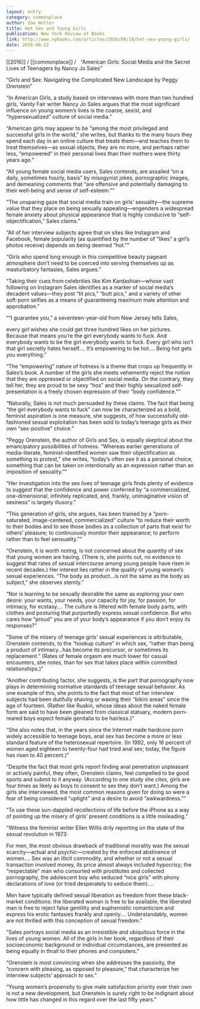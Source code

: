 ```yaml
---
layout: entry
category: commonplace
author: Zoe Heller
title: Hot Sex and Young Girls
publication: New York Review of Books
link: http://www.nybooks.com/articles/2016/08/18/hot-sex-young-girls/
date: 2016-08-22
---
```


[[2016]] / [[commonplace]] / 
 
“American Girls: Social Media and the Secret Lives of Teenagers
by Nancy Jo Sales”

“Girls and Sex: Navigating the Complicated New Landscape
by Peggy Orenstein”

“In American Girls, a study based on interviews with more than two hundred girls, Vanity Fair writer Nancy Jo Sales argues that the most significant influence on young women’s lives is the coarse, sexist, and “hypersexualized” culture of social media.”

“American girls may appear to be “among the most privileged and successful girls in the world,” she writes, but thanks to the many hours they spend each day in an online culture that treats them—and teaches them to treat themselves—as sexual objects, they are no more, and perhaps rather less, “empowered” in their personal lives than their mothers were thirty years ago.”

“All young female social media users, Sales contends, are assailed “on a daily, sometimes hourly, basis” by misogynist jokes, pornographic images, and demeaning comments that “are offensive and potentially damaging to their well-being and sense of self-esteem.””

“The unsparing gaze that social media train on girls’ sexuality—the supreme value that they place on being sexually appealing—engenders a widespread female anxiety about physical appearance that is highly conducive to “self-objectification,” Sales claims.”

“All of her interview subjects agree that on sites like Instagram and Facebook, female popularity (as quantified by the number of “likes” a girl’s photos receive) depends on being deemed “hot.””

“Girls who spend long enough in this competitive beauty pageant atmosphere don’t need to be coerced into serving themselves up as masturbatory fantasies, Sales argues.”

“Taking their cues from celebrities like Kim Kardashian—whose vast following on Instagram Sales identifies as a marker of social media’s decadent values—they post “tit pics,” “butt pics,” and a variety of other soft-porn selfies as a means of guaranteeing maximum male attention and approbation.”

““I guarantee you,” a seventeen-year-old from New Jersey tells Sales,

every girl wishes she could get three hundred likes on her pictures. Because that means you’re the girl everybody wants to fuck. And everybody wants to be the girl everybody wants to fuck. Every girl who isn’t that girl secretly hates herself…. It’s empowering to be hot…. Being hot gets you everything.”

“The “empowering” nature of hotness is a theme that crops up frequently in Sales’s book. A number of the girls she meets vehemently reject the notion that they are oppressed or objectified on social media. On the contrary, they tell her, they are proud to be sexy “hos” and their highly sexualized self-presentation is a freely chosen expression of their “body confidence.””

“Naturally, Sales is not much persuaded by these claims. The fact that being “the girl everybody wants to fuck” can now be characterized as a bold, feminist aspiration is one measure, she suggests, of how successfully old-fashioned sexual exploitation has been sold to today’s teenage girls as their own “sex-positive” choice.”

“Peggy Orenstein, the author of Girls and Sex, is equally skeptical about the emancipatory possibilities of hotness. “Whereas earlier generations of media-literate, feminist-identified women saw their objectification as something to protest,” she writes, “today’s often see it as a personal choice, something that can be taken on intentionally as an expression rather than an imposition of sexuality.””

“Her investigation into the sex lives of teenage girls finds plenty of evidence to suggest that the confidence and power conferred by “a commercialized, one-dimensional, infinitely replicated, and, frankly, unimaginative vision of sexiness” is largely illusory.”

“This generation of girls, she argues, has been trained by a “porn-saturated, image-centered, commercialized” culture “to reduce their worth to their bodies and to see those bodies as a collection of parts that exist for others’ pleasure; to continuously monitor their appearance; to perform rather than to feel sensuality.””

“Orenstein, it is worth noting, is not concerned about the quantity of sex that young women are having. (There is, she points out, no evidence to suggest that rates of sexual intercourse among young people have risen in recent decades.) Her interest lies rather in the quality of young women’s sexual experiences. “The body as product…is not the same as the body as subject,” she observes sternly.”

“Nor is learning to be sexually desirable the same as exploring your own desire: your wants, your needs, your capacity for joy, for passion, for intimacy, for ecstasy…. The culture is littered with female body parts, with clothes and posturing that purportedly express sexual confidence. But who cares how “proud” you are of your body’s appearance if you don’t enjoy its responses?”

“Some of the misery of teenage girls’ sexual experiences is attributable, Orenstein contends, to the “hookup culture” in which sex, “rather than being a product of intimacy…has become its precursor, or sometimes its replacement.” (Rates of female orgasm are much lower for casual encounters, she notes, than for sex that takes place within committed relationships.)”

“Another contributing factor, she suggests, is the part that pornography now plays in determining normative standards of teenage sexual behavior. As one example of this, she points to the fact that most of her interview subjects had been dutifully shaving or waxing their “bikini areas” since the age of fourteen. (Rather like Ruskin, whose ideas about the naked female form are said to have been gleaned from classical statuary, modern porn-reared boys expect female genitalia to be hairless.)”

“She also notes that, in the years since the Internet made hardcore porn widely accessible to teenage boys, anal sex has become a more or less standard feature of the heterosexual repertoire. (In 1992, only 16 percent of women aged eighteen to twenty-four had tried anal sex; today, the figure has risen to 40 percent.)”

“Despite the fact that most girls report finding anal penetration unpleasant or actively painful, they often, Orenstein claims, feel compelled to be good sports and submit to it anyway. (According to one study she cites, girls are four times as likely as boys to consent to sex they don’t want.) Among the girls she interviewed, the most common reasons given for doing so were a fear of being considered “uptight” and a desire to avoid “awkwardness.””

“To use these sun-dappled recollections of life before the iPhone as a way of pointing up the misery of girls’ present conditions is a little misleading.”

“Witness the feminist writer Ellen Willis drily reporting on the state of the sexual revolution in 1973:

For men, the most obvious drawback of traditional morality was the sexual scarcity—actual and psychic—created by the enforced abstinence of women…. Sex was an illicit commodity, and whether or not a sexual transaction involved money, its price almost always included hypocrisy; the “respectable” man who consorted with prostitutes and collected pornography, the adolescent boy who seduced “nice girls” with phony declarations of love (or tried desperately to seduce them)….

Men have typically defined sexual liberation as freedom from these black-market conditions: the liberated woman is free to be available; the liberated man is free to reject false gentility and euphemistic romanticism and express his erotic fantasies frankly and openly…. Understandably, women are not thrilled with this conception of sexual freedom.”

“Sales portrays social media as an irresistible and ubiquitous force in the lives of young women. All of the girls in her book, regardless of their socioeconomic background or individual circumstances, are presented as being equally in thrall to their phones and computers.”

“Orenstein is most convincing when she addresses the passivity, the “concern with pleasing, as opposed to pleasure,” that characterize her interview subjects’ approach to sex.”

“Young women’s propensity to give male satisfaction priority over their own is not a new development, but Orenstein is surely right to be indignant about how little has changed in this regard over the last fifty years.”
